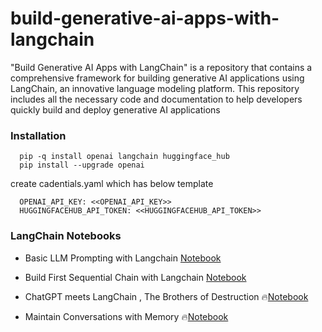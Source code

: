# build-generative-ai-apps-with-langchain

"Build Generative AI Apps with LangChain" is a repository that contains a comprehensive framework for building generative AI applications using LangChain, an innovative language modeling platform. This repository includes all the necessary code and documentation to help developers quickly build and deploy generative AI applications

### Installation
      pip -q install openai langchain huggingface_hub
      pip install --upgrade openai 
      
  create cadentials.yaml which has below template
            
      OPENAI_API_KEY: <<OPENAI_API_KEY>>
      HUGGINGFACEHUB_API_TOKEN: <<HUGGINGFACEHUB_API_TOKEN>>

### LangChain Notebooks
- Basic LLM Prompting with Langchain [Notebook](https://github.com/1zuu/build-generative-ai-apps-with-langchain/blob/main/LLM-Prompting-Basics.ipynb)

- Build First Sequential Chain with Langchain [Notebook](https://github.com/1zuu/build-generative-ai-apps-with-langchain/blob/main/The-First-Sequential-Chain.ipynb)

- ChatGPT meets LangChain , The Brothers of Destruction 🔥[Notebook](https://github.com/1zuu/build-generative-ai-apps-with-langchain/blob/main/ChatGPT🤝LangChain🔥.ipynb)

- Maintain Conversations with Memory 🔥[Notebook](https://github.com/1zuu/build-generative-ai-apps-with-langchain/blob/main/Conversations-with-Memory.ipynb)
